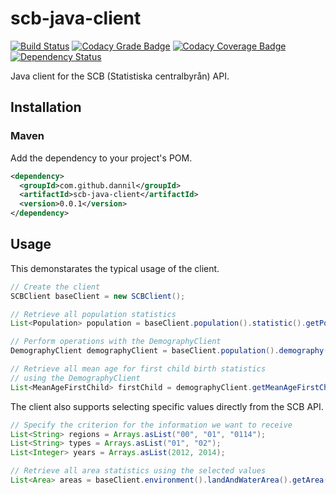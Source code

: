 # scb-java-client

[![Build Status](https://travis-ci.org/dannil/scb-java-client.svg?branch=dev)](https://travis-ci.org/dannil/scb-java-client)
[![Codacy Grade Badge](https://api.codacy.com/project/badge/grade/af5b976ee2f94fd4b25ef1ae991d7993)](https://www.codacy.com/app/dannil/scb-java-client)
[![Codacy Coverage Badge](https://api.codacy.com/project/badge/coverage/af5b976ee2f94fd4b25ef1ae991d7993)](https://www.codacy.com/app/dannil/scb-java-client)
[![Dependency Status](https://www.versioneye.com/user/projects/56d19801157a69002ea956d6/badge.svg?style=flat)](https://www.versioneye.com/user/projects/56d19801157a69002ea956d6)

Java client for the SCB (Statistiska centralbyrån) API.

## Installation

### Maven

Add the dependency to your project's POM.

```xml
<dependency>
  <groupId>com.github.dannil</groupId>
  <artifactId>scb-java-client</artifactId>
  <version>0.0.1</version>
</dependency>
```

## Usage

This demonstarates the typical usage of the client.

```java
// Create the client
SCBClient baseClient = new SCBClient();

// Retrieve all population statistics
List<Population> population = baseClient.population().statistic().getPopulation();

// Perform operations with the DemographyClient
DemographyClient demographyClient = baseClient.population().demography();

// Retrieve all mean age for first child birth statistics 
// using the DemographyClient
List<MeanAgeFirstChild> firstChild = demographyClient.getMeanAgeFirstChild();
```

The client also supports selecting specific values directly from the SCB API.

```java
// Specify the criterion for the information we want to receive
List<String> regions = Arrays.asList("00", "01", "0114");
List<String> types = Arrays.asList("01", "02");
List<Integer> years = Arrays.asList(2012, 2014);

// Retrieve all area statistics using the selected values
List<Area> areas = baseClient.environment().landAndWaterArea().getArea(regions, types, years);
```